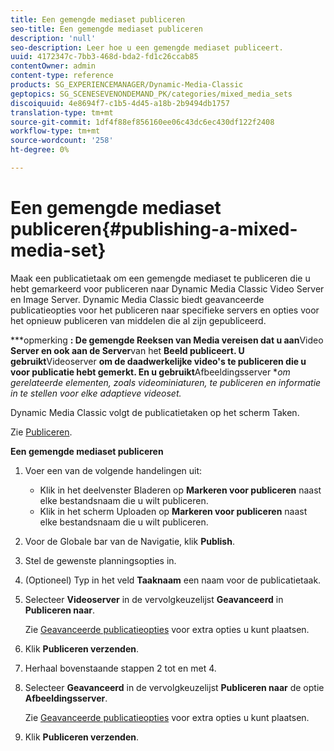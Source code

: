```yaml
---
title: Een gemengde mediaset publiceren
seo-title: Een gemengde mediaset publiceren
description: 'null'
seo-description: Leer hoe u een gemengde mediaset publiceert.
uuid: 4172347c-7bb3-468d-bda2-fd1c26ccab85
contentOwner: admin
content-type: reference
products: SG_EXPERIENCEMANAGER/Dynamic-Media-Classic
geptopics: SG_SCENESEVENONDEMAND_PK/categories/mixed_media_sets
discoiquuid: 4e8694f7-c1b5-4d45-a18b-2b9494db1757
translation-type: tm+mt
source-git-commit: 1df4f88ef856160ee06c43dc6ec430df122f2408
workflow-type: tm+mt
source-wordcount: '258'
ht-degree: 0%

---
```



# Een gemengde mediaset publiceren{#publishing-a-mixed-media-set}

Maak een publicatietaak om een gemengde mediaset te publiceren die u hebt gemarkeerd voor publiceren naar Dynamic Media Classic Video Server en Image Server. Dynamic Media Classic biedt geavanceerde publicatieopties voor het publiceren naar specifieke servers en opties voor het opnieuw publiceren van middelen die al zijn gepubliceerd.

***opmerking **: De gemengde Reeksen van Media vereisen dat u aan**Video **Server en ook aan de Server**van het **Beeld publiceert. U gebruikt**Videoserver **om de daadwerkelijke video&#39;s te publiceren die u voor publicatie hebt gemerkt. En u gebruikt**Afbeeldingsserver **om gerelateerde elementen, zoals videominiaturen, te publiceren en informatie in te stellen voor elke adaptieve videoset.*

Dynamic Media Classic volgt de publicatietaken op het scherm Taken.

Zie [Publiceren](publishing-files.md#publishing_files).

<!-- 

Comment Type: remark
Last Modified By: unknown unknown 
Last Modified Date: 

<p>RB: Updated the following steps as per Cynthia email, 11/9/2012, added 11/12/2012</p>

 -->

**Een gemengde mediaset publiceren**

1. Voer een van de volgende handelingen uit:

   * Klik in het deelvenster Bladeren op **Markeren voor publiceren** naast elke bestandsnaam die u wilt publiceren.
   * Klik in het scherm Uploaden op **Markeren voor publiceren** naast elke bestandsnaam die u wilt publiceren.

1. Voor de Globale bar van de Navigatie, klik **Publish**.
1. Stel de gewenste planningsopties in.
1. (Optioneel) Typ in het veld **Taaknaam** een naam voor de publicatietaak.
1. Selecteer **Videoserver** in de vervolgkeuzelijst **Geavanceerd** in **Publiceren naar**.

   Zie [Geavanceerde publicatieopties](publishing-files.md#advanced_publish_options) voor extra opties u kunt plaatsen.

1. Klik **Publiceren verzenden**.
1. Herhaal bovenstaande stappen 2 tot en met 4.
1. Selecteer **Geavanceerd** in de vervolgkeuzelijst **Publiceren naar** de optie **Afbeeldingsserver**.

   Zie [Geavanceerde publicatieopties](publishing-files.md#advanced_publish_options) voor extra opties u kunt plaatsen.

1. Klik **Publiceren verzenden**.

